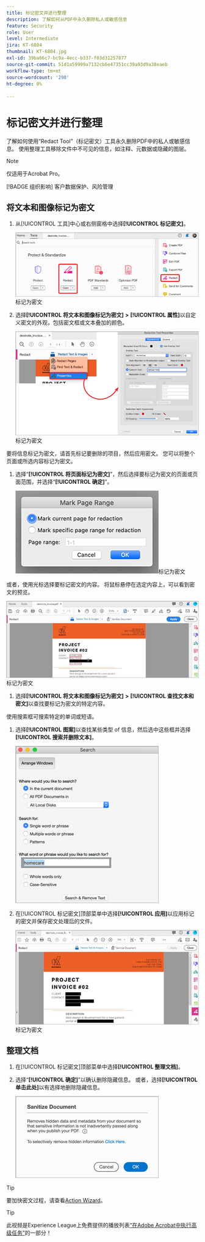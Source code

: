 ```yaml
---
title: 标记密文并进行整理
description: 了解如何从PDF中永久删除私人或敏感信息
feature: Security
role: User
level: Intermediate
jira: KT-6804
thumbnail: KT-6804.jpg
exl-id: 39ba66c7-bc9a-4ecc-b337-f03d31257877
source-git-commit: 51d1a59999a7132cb6e47351cc39a93d9a38eaeb
workflow-type: tm+mt
source-wordcount: '298'
ht-degree: 0%

---
```


# 标记密文并进行整理

了解如何使用“Redact Tool”（标记密文）工具永久删除PDF中的私人或敏感信息。 使用整理工具移除文件中不可见的信息，如注释、元数据或隐藏的图层。

>[!NOTE]
>
>仅适用于Acrobat Pro。

[!BADGE 组织影响]
客户数据保护、风险管理

## 将文本和图像标记为密文

1. 从[!UICONTROL 工具]中心或右侧窗格中选择&#x200B;**[!UICONTROL 标记密文]**。

   ![将步骤1](../assets/Redact_1.png)标记为密文

1. 选择&#x200B;**[!UICONTROL 将文本和图像标记为密文]** **>** **[!UICONTROL 属性]**&#x200B;以自定义密文的外观，包括密文框或文本叠加的颜色。

   ![将步骤2](../assets/Redact_2.png)标记为密文

要将信息标记为密文，请首先标记要删除的项目，然后应用密文。 您可以将整个页面或所选内容标记为密文。

1. 选择“**[!UICONTROL 将页面标记为密文]**”，然后选择要标记为密文的页面或页面范围，并选择“**[!UICONTROL 确定]**”。

   ![将步骤4](../assets/Redact_3.png)标记为密文

或者，使用光标选择要标记密文的内容。 将鼠标悬停在选定内容上，可以看到密文的预览。

   ![将步骤5a](../assets/Redact_4.png)标记为密文

1. 选择&#x200B;**[!UICONTROL 将文本和图像标记为密文]** **>** **[!UICONTROL 查找文本和密文]**&#x200B;以查找要标记为密文的特定内容。

使用搜索框可搜索特定的单词或短语。

1. 选择&#x200B;**[!UICONTROL 图案]**&#x200B;以查找某些类型 of 信息，然后选中这些框并选择&#x200B;**[!UICONTROL 搜索并删除文本]**。

   ![将步骤5b标记为密文](../assets/Redact_5.png)

1. 在[!UICONTROL 标记密文]顶部菜单中选择&#x200B;**[!UICONTROL 应用]**&#x200B;以应用标记的密文并保存密文处理后的文件。

   ![将步骤6](../assets/Redact_6.png)标记为密文

## 整理文档

1. 在[!UICONTROL 标记密文]顶部菜单中选择&#x200B;**[!UICONTROL 整理文档]**。

1. 选择“**[!UICONTROL 确定]**”以确认删除隐藏信息。 或者，选择&#x200B;**[!UICONTROL 单击此处]**&#x200B;以有选择地删除隐藏信息。

   ![整理步骤2](../assets/Redact_7.png)

>[!TIP]
>
>要加快密文过程，请查看[Action Wizard](../advanced-tasks/action.md)。

>[!TIP]
>
>此视频是Experience League上免费提供的播放列表[“在Adobe Acrobat中执行高级任务”](https://experienceleague.adobe.com/zh-hans/playlists/acrobat-peform-advanced-tasks)的一部分！
